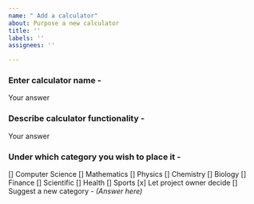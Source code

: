 ```yaml
---
name: " Add a calculator"
about: Purpose a new calculator
title: ''
labels: ''
assignees: ''

---
```


### Enter calculator name - 
Your answer

### Describe calculator functionality - 
Your answer

### Under which category you wish to place it - 
[] Computer Science
[] Mathematics
[] Physics
[] Chemistry
[] Biology
[] Finance
[] Scientific
[] Health
[] Sports
[x] Let project owner decide
[] Suggest a new category - _(Answer here)_
